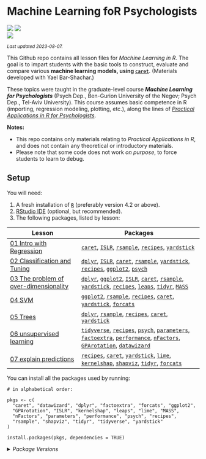 
# Machine Learning foR Psychologists

[![](https://img.shields.io/badge/Open%20Educational%20Resources-Compatable-brightgreen)](https://creativecommons.org/about/program-areas/education-oer/)
[![](https://img.shields.io/badge/CC-BY--NC%204.0-lightgray)](http://creativecommons.org/licenses/by-nc/4.0/)  
[![](https://img.shields.io/badge/Language-R-blue)](http://cran.r-project.org/)

<sub>*Last updated 2023-08-07.*</sub>

This Github repo contains all lesson files for *Machine Learning in R*.
The goal is to impart students with the basic tools to construct,
evaluate and compare various **machine learning models, using
[`caret`](https://topepo.github.io/caret/)**. (Materials developed with
Yael Bar-Shachar.)

These topics were taught in the graduate-level course ***Machine
Learning for Psychologists*** (Psych Dep., Ben-Gurion University of the
Negev; Psych Dep., Tel-Aviv University). This course assumes basic
competence in R (importing, regression modeling, plotting, etc.), along
the lines of [*Practical Applications in R for
Psychologists*](https://github.com/mattansb/Practical-Applications-in-R-for-Psychologists).

**Notes:**

- This repo contains only materials relating to *Practical Applications
  in R*, and does not contain any theoretical or introductory
  materials.  
- Please note that some code does not work *on purpose*, to force
  students to learn to debug.

## Setup

You will need:

1.  A fresh installation of [**`R`**](https://cran.r-project.org/)
    (preferably version 4.2 or above).
2.  [RStudio IDE](https://www.rstudio.com/products/rstudio/download/)
    (optional, but recommended).
3.  The following packages, listed by lesson:

| Lesson                                                                                  | Packages                                                                                                                                                                                                                                                                                                                                                                                                                                                                                                                                                            |
|-----------------------------------------------------------------------------------------|---------------------------------------------------------------------------------------------------------------------------------------------------------------------------------------------------------------------------------------------------------------------------------------------------------------------------------------------------------------------------------------------------------------------------------------------------------------------------------------------------------------------------------------------------------------------|
| [01 Intro with Regression](/01%20Intro%20with%20Regression)                             | [`caret`](https://CRAN.R-project.org/package=caret), [`ISLR`](https://CRAN.R-project.org/package=ISLR), [`rsample`](https://CRAN.R-project.org/package=rsample), [`recipes`](https://CRAN.R-project.org/package=recipes), [`yardstick`](https://CRAN.R-project.org/package=yardstick)                                                                                                                                                                                                                                                                               |
| [02 Classification and Tuning](/02%20Classification%20and%20Tuning)                     | [`dplyr`](https://CRAN.R-project.org/package=dplyr), [`ISLR`](https://CRAN.R-project.org/package=ISLR), [`caret`](https://CRAN.R-project.org/package=caret), [`rsample`](https://CRAN.R-project.org/package=rsample), [`yardstick`](https://CRAN.R-project.org/package=yardstick), [`recipes`](https://CRAN.R-project.org/package=recipes), [`ggplot2`](https://CRAN.R-project.org/package=ggplot2), [`psych`](https://CRAN.R-project.org/package=psych)                                                                                                            |
| [03 The problem of over-dimensionality](/03%20The%20problem%20of%20over-dimensionality) | [`dplyr`](https://CRAN.R-project.org/package=dplyr), [`ggplot2`](https://CRAN.R-project.org/package=ggplot2), [`ISLR`](https://CRAN.R-project.org/package=ISLR), [`caret`](https://CRAN.R-project.org/package=caret), [`rsample`](https://CRAN.R-project.org/package=rsample), [`yardstick`](https://CRAN.R-project.org/package=yardstick), [`recipes`](https://CRAN.R-project.org/package=recipes), [`leaps`](https://CRAN.R-project.org/package=leaps), [`tidyr`](https://CRAN.R-project.org/package=tidyr), [`MASS`](https://CRAN.R-project.org/package=MASS)    |
| [04 SVM](/04%20SVM)                                                                     | [`ggplot2`](https://CRAN.R-project.org/package=ggplot2), [`rsample`](https://CRAN.R-project.org/package=rsample), [`recipes`](https://CRAN.R-project.org/package=recipes), [`caret`](https://CRAN.R-project.org/package=caret), [`yardstick`](https://CRAN.R-project.org/package=yardstick), [`forcats`](https://CRAN.R-project.org/package=forcats)                                                                                                                                                                                                                |
| [05 Trees](/05%20Trees)                                                                 | [`dplyr`](https://CRAN.R-project.org/package=dplyr), [`rsample`](https://CRAN.R-project.org/package=rsample), [`recipes`](https://CRAN.R-project.org/package=recipes), [`caret`](https://CRAN.R-project.org/package=caret), [`yardstick`](https://CRAN.R-project.org/package=yardstick)                                                                                                                                                                                                                                                                             |
| [06 unsupervised learning](/06%20unsupervised%20learning)                               | [`tidyverse`](https://CRAN.R-project.org/package=tidyverse), [`recipes`](https://CRAN.R-project.org/package=recipes), [`psych`](https://CRAN.R-project.org/package=psych), [`parameters`](https://CRAN.R-project.org/package=parameters), [`factoextra`](https://CRAN.R-project.org/package=factoextra), [`performance`](https://CRAN.R-project.org/package=performance), [`nFactors`](https://CRAN.R-project.org/package=nFactors), [`GPArotation`](https://CRAN.R-project.org/package=GPArotation), [`datawizard`](https://CRAN.R-project.org/package=datawizard) |
| [07 explain predictions](/07%20explain%20predictions)                                   | [`recipes`](https://CRAN.R-project.org/package=recipes), [`caret`](https://CRAN.R-project.org/package=caret), [`yardstick`](https://CRAN.R-project.org/package=yardstick), [`lime`](https://CRAN.R-project.org/package=lime), [`kernelshap`](https://CRAN.R-project.org/package=kernelshap), [`shapviz`](https://CRAN.R-project.org/package=shapviz), [`tidyr`](https://CRAN.R-project.org/package=tidyr), [`forcats`](https://CRAN.R-project.org/package=forcats)                                                                                                  |

You can install all the packages used by running:

    # in alphabetical order:

    pkgs <- c(
      "caret", "datawizard", "dplyr", "factoextra", "forcats", "ggplot2",
      "GPArotation", "ISLR", "kernelshap", "leaps", "lime", "MASS",
      "nFactors", "parameters", "performance", "psych", "recipes",
      "rsample", "shapviz", "tidyr", "tidyverse", "yardstick"
    )

    install.packages(pkgs, dependencies = TRUE)

<details>
<summary>
<i>Package Versions</i>
</summary>

The package versions used here:

- `caret` 6.0-94 (*CRAN*)
- `datawizard` 0.8.0 (*CRAN*)
- `dplyr` 1.1.2 (*CRAN*)
- `factoextra` 1.0.7 (*CRAN*)
- `forcats` 1.0.0 (*CRAN*)
- `ggplot2` 3.4.2 (*CRAN*)
- `GPArotation` 2023.3-1 (*CRAN*)
- `ISLR` 1.4 (*CRAN*)
- `kernelshap` 0.3.7 (*CRAN*)
- `leaps` 3.1 (*CRAN*)
- `lime` 0.5.3 (*CRAN*)
- `MASS` 7.3-60 (*CRAN*)
- `nFactors` 2.4.1.1 (*CRAN*)
- `parameters` 0.21.1 (*CRAN*)
- `performance` 0.10.4 (*CRAN*)
- `psych` 2.3.6 (*CRAN*)
- `recipes` 1.0.6 (*CRAN*)
- `rsample` 1.1.1 (*CRAN*)
- `shapviz` 0.9.1 (*CRAN*)
- `tidyr` 1.3.0 (*CRAN*)
- `tidyverse` 2.0.0 (*CRAN*)
- `yardstick` 1.2.0 (*CRAN*)

</details>
